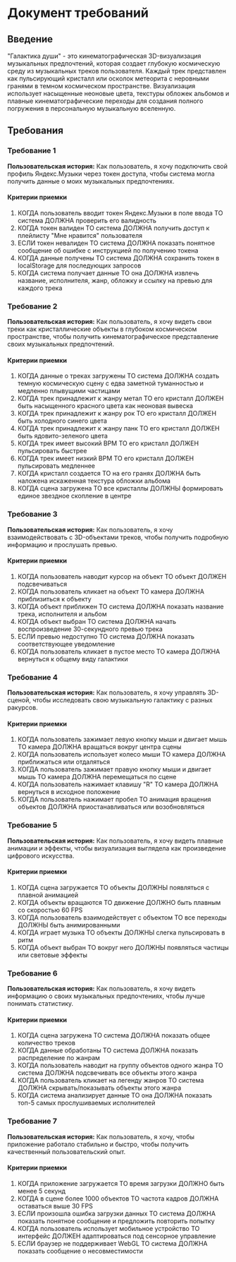 # Документ требований

## Введение

"Галактика души" - это кинематографическая 3D-визуализация музыкальных предпочтений, которая создает глубокую космическую среду из музыкальных треков пользователя. Каждый трек представлен как пульсирующий кристалл или осколок метеорита с неровными гранями в темном космическом пространстве. Визуализация использует насыщенные неоновые цвета, текстуры обложек альбомов и плавные кинематографические переходы для создания полного погружения в персональную музыкальную вселенную.

## Требования

### Требование 1

**Пользовательская история:** Как пользователь, я хочу подключить свой профиль Яндекс.Музыки через токен доступа, чтобы система могла получить данные о моих музыкальных предпочтениях.

#### Критерии приемки

1. КОГДА пользователь вводит токен Яндекс.Музыки в поле ввода ТО система ДОЛЖНА проверить его валидность
2. КОГДА токен валиден ТО система ДОЛЖНА получить доступ к плейлисту "Мне нравится" пользователя
3. ЕСЛИ токен невалиден ТО система ДОЛЖНА показать понятное сообщение об ошибке с инструкцией по получению токена
4. КОГДА данные получены ТО система ДОЛЖНА сохранить токен в localStorage для последующих запросов
5. КОГДА система получает данные ТО она ДОЛЖНА извлечь название, исполнителя, жанр, обложку и ссылку на превью для каждого трека

### Требование 2

**Пользовательская история:** Как пользователь, я хочу видеть свои треки как кристаллические объекты в глубоком космическом пространстве, чтобы получить кинематографическое представление своих музыкальных предпочтений.

#### Критерии приемки

1. КОГДА данные о треках загружены ТО система ДОЛЖНА создать темную космическую сцену с едва заметной туманностью и медленно плывущими частицами
2. КОГДА трек принадлежит к жанру метал ТО его кристалл ДОЛЖЕН быть насыщенного красного цвета как неоновая вывеска
3. КОГДА трек принадлежит к жанру рок ТО его кристалл ДОЛЖЕН быть холодного синего цвета
4. КОГДА трек принадлежит к жанру панк ТО его кристалл ДОЛЖЕН быть ядовито-зеленого цвета
5. КОГДА трек имеет высокий BPM ТО его кристалл ДОЛЖЕН пульсировать быстрее
6. КОГДА трек имеет низкий BPM ТО его кристалл ДОЛЖЕН пульсировать медленнее
7. КОГДА кристалл создается ТО на его гранях ДОЛЖНА быть наложена искаженная текстура обложки альбома
8. КОГДА сцена загружена ТО все кристаллы ДОЛЖНЫ формировать единое звездное скопление в центре

### Требование 3

**Пользовательская история:** Как пользователь, я хочу взаимодействовать с 3D-объектами треков, чтобы получить подробную информацию и прослушать превью.

#### Критерии приемки

1. КОГДА пользователь наводит курсор на объект ТО объект ДОЛЖЕН подсвечиваться
2. КОГДА пользователь кликает на объект ТО камера ДОЛЖНА приблизиться к объекту
3. КОГДА объект приближен ТО система ДОЛЖНА показать название трека, исполнителя и альбом
4. КОГДА объект выбран ТО система ДОЛЖНА начать воспроизведение 30-секундного превью трека
5. ЕСЛИ превью недоступно ТО система ДОЛЖНА показать соответствующее уведомление
6. КОГДА пользователь кликает в пустое место ТО камера ДОЛЖНА вернуться к общему виду галактики

### Требование 4

**Пользовательская история:** Как пользователь, я хочу управлять 3D-сценой, чтобы исследовать свою музыкальную галактику с разных ракурсов.

#### Критерии приемки

1. КОГДА пользователь зажимает левую кнопку мыши и двигает мышь ТО камера ДОЛЖНА вращаться вокруг центра сцены
2. КОГДА пользователь использует колесо мыши ТО камера ДОЛЖНА приближаться или отдаляться
3. КОГДА пользователь зажимает правую кнопку мыши и двигает мышь ТО камера ДОЛЖНА перемещаться по сцене
4. КОГДА пользователь нажимает клавишу "R" ТО камера ДОЛЖНА вернуться в исходное положение
5. КОГДА пользователь нажимает пробел ТО анимация вращения объектов ДОЛЖНА приостанавливаться или возобновляться

### Требование 5

**Пользовательская история:** Как пользователь, я хочу видеть плавные анимации и эффекты, чтобы визуализация выглядела как произведение цифрового искусства.

#### Критерии приемки

1. КОГДА сцена загружается ТО объекты ДОЛЖНЫ появляться с плавной анимацией
2. КОГДА объекты вращаются ТО движение ДОЛЖНО быть плавным со скоростью 60 FPS
3. КОГДА пользователь взаимодействует с объектом ТО все переходы ДОЛЖНЫ быть анимированными
4. КОГДА играет музыка ТО объекты ДОЛЖНЫ слегка пульсировать в ритм
5. КОГДА объект выбран ТО вокруг него ДОЛЖНЫ появляться частицы или световые эффекты

### Требование 6

**Пользовательская история:** Как пользователь, я хочу видеть информацию о своих музыкальных предпочтениях, чтобы лучше понимать статистику.

#### Критерии приемки

1. КОГДА сцена загружена ТО система ДОЛЖНА показать общее количество треков
2. КОГДА данные обработаны ТО система ДОЛЖНА показать распределение по жанрам
3. КОГДА пользователь наводит на группу объектов одного жанра ТО система ДОЛЖНА подсвечивать все объекты этого жанра
4. КОГДА пользователь кликает на легенду жанров ТО система ДОЛЖНА скрывать/показывать объекты этого жанра
5. КОГДА система анализирует данные ТО она ДОЛЖНА показать топ-5 самых прослушиваемых исполнителей

### Требование 7

**Пользовательская история:** Как пользователь, я хочу, чтобы приложение работало стабильно и быстро, чтобы получить качественный пользовательский опыт.

#### Критерии приемки

1. КОГДА приложение загружается ТО время загрузки ДОЛЖНО быть менее 5 секунд
2. КОГДА в сцене более 1000 объектов ТО частота кадров ДОЛЖНА оставаться выше 30 FPS
3. ЕСЛИ произошла ошибка загрузки данных ТО система ДОЛЖНА показать понятное сообщение и предложить повторить попытку
4. КОГДА пользователь использует мобильное устройство ТО интерфейс ДОЛЖЕН адаптироваться под сенсорное управление
5. ЕСЛИ браузер не поддерживает WebGL ТО система ДОЛЖНА показать сообщение о несовместимости
